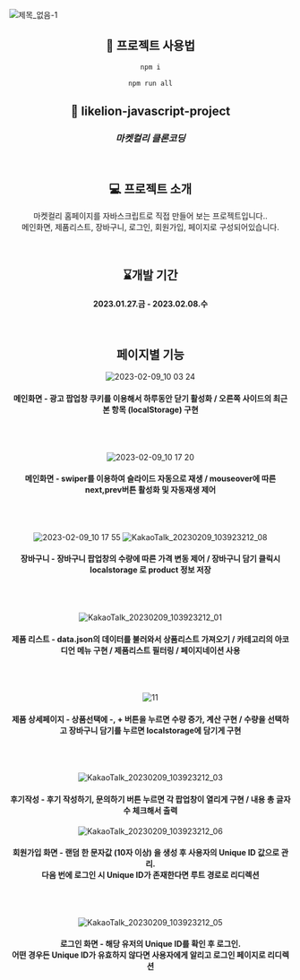 ![제목_없음-1](https://user-images.githubusercontent.com/92195610/232568683-4ff85234-792f-429d-b0c8-a78766fdc88f.png)

<div align="center">

## 🚀 프로젝트 사용법

```sh
npm i

npm run all
```

## 🦁 likelion-javascript-project
### _마켓컬리 클론코딩_
<br>

## 💻 프로젝트 소개

마켓컬리 홈페이지를 자바스크립트로 직접 만들어 보는 프로젝트입니다..  <br>
메인화면, 제품리스트, 장바구니, 로그인, 회원가입, 페이지로 구성되어있습니다. 

<br>

## ⌛개발 기간
#### 2023.01.27.금 - 2023.02.08.수

<br>

## 페이지별 기능
![2023-02-09_10 03 24](https://user-images.githubusercontent.com/92195610/232567121-6f373641-ca72-4930-b9d8-a0f54cd883c8.png)
  
#### 메인화면 - 광고 팝업창 쿠키를 이용해서 하루동안 닫기 활성화 / 오른쪽 사이드의 최근 본 항목 (localStorage) 구현

<br>
<br>
  
![2023-02-09_10 17 20](https://user-images.githubusercontent.com/92195610/232567134-d5ac9d0e-a92a-4d7c-b5f9-da54ceb0caa2.png)
  
#### 메인화면 - swiper를 이용하여 슬라이드 자동으로 재생 / mouseover에 따른 next,prev버튼 활성화 및 자동재생 제어
 
<br>
<br>
  
![2023-02-09_10 17 55](https://user-images.githubusercontent.com/92195610/232567152-2cbbd344-b24d-4fae-b295-102347474a37.png)
![KakaoTalk_20230209_103923212_08](https://user-images.githubusercontent.com/92195610/232567222-5d86ad4d-8ab3-40ee-abe7-cb718fb40c5c.png)
  
#### 장바구니 - 장바구니 팝업창의 수량에 따른 가격 변동 제어 / 장바구니 담기 클릭시 localstorage 로 product 정보 저장
  
<br>
<br>  
  
![KakaoTalk_20230209_103923212_01](https://user-images.githubusercontent.com/92195610/232574537-7a5c4825-1d94-4583-acaa-765dfbf983f5.png)
  
#### 제품 리스트 - data.json의 데이터를 불러와서 상품리스트 가져오기 / 카테고리의 아코디언 메뉴 구현 / 제품리스트 필터링 / 페이지네이션 사용
  
<br>
<br>  
  
![11](https://user-images.githubusercontent.com/92195610/232573987-b9ebbf86-4506-45cb-83a7-3c494a2d20d3.png)

#### 제품 상세페이지 - 상품선택에 -, + 버튼을 누르면 수량 증가, 계산 구현 / 수량을 선택하고 장바구니 담기를 누르면 localstorage에 담기게 구현
  
<br>
<br>   
  
![KakaoTalk_20230209_103923212_03](https://user-images.githubusercontent.com/92195610/232568812-3827515d-512f-4e9e-9898-0eb98b980826.png)
  
#### 후기작성 - 후기 작성하기, 문의하기 버튼 누르면 각 팝업창이 열리게 구현 / 내용 총 글자 수 체크해서 출력 
 
![KakaoTalk_20230209_103923212_06](https://user-images.githubusercontent.com/92195610/232567243-8a7ae4d3-9f13-416d-9f0d-af310271b301.png)
  
 #### 회원가입 화면 - 랜덤 한 문자값 (10자 이상) 을 생성 후 사용자의 Unique ID 값으로 관리. <br/> 다음 번에 로그인 시 Unique ID가 존재한다면 루트 경로로 리디렉션
  
<br>
<br>   
  
![KakaoTalk_20230209_103923212_05](https://user-images.githubusercontent.com/92195610/232567253-a15783d1-e9a9-4e3a-87b3-905d625fc355.png)
  
#### 로그인 화면 - 해당 유저의 Unique ID를 확인 후 로그인. <br/> 어떤 경우든 Unique ID가 유효하지 않다면 사용자에게 알리고 로그인 페이지로 리디렉션
  
  
  
  
